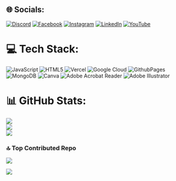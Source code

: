 
## 🌐 Socials:
[![Discord](https://img.shields.io/badge/Discord-%237289DA.svg?logo=discord&logoColor=white)](https://discord.gg/https://discordapp.com/users/braj) [![Facebook](https://img.shields.io/badge/Facebook-%231877F2.svg?logo=Facebook&logoColor=white)](https://facebook.com/raj.bhujel.9469) [![Instagram](https://img.shields.io/badge/Instagram-%23E4405F.svg?logo=Instagram&logoColor=white)](https://instagram.com/rajbhujelll) [![LinkedIn](https://img.shields.io/badge/LinkedIn-%230077B5.svg?logo=linkedin&logoColor=white)](https://linkedin.com/in/bishawa-bhujel-288088305) [![YouTube](https://img.shields.io/badge/YouTube-%23FF0000.svg?logo=YouTube&logoColor=white)](https://youtube.com/@Whoskaal) 

# 💻 Tech Stack:
![JavaScript](https://img.shields.io/badge/javascript-%23323330.svg?style=flat&logo=javascript&logoColor=%23F7DF1E) ![HTML5](https://img.shields.io/badge/html5-%23E34F26.svg?style=flat&logo=html5&logoColor=white) ![Vercel](https://img.shields.io/badge/vercel-%23000000.svg?style=flat&logo=vercel&logoColor=white) ![Google Cloud](https://img.shields.io/badge/GoogleCloud-%234285F4.svg?style=flat&logo=google-cloud&logoColor=white) ![GithubPages](https://img.shields.io/badge/github%20pages-121013?style=flat&logo=github&logoColor=white) ![MongoDB](https://img.shields.io/badge/MongoDB-%234ea94b.svg?style=flat&logo=mongodb&logoColor=white) ![Canva](https://img.shields.io/badge/Canva-%2300C4CC.svg?style=flat&logo=Canva&logoColor=white) ![Adobe Acrobat Reader](https://img.shields.io/badge/Adobe%20Acrobat%20Reader-EC1C24.svg?style=flat&logo=Adobe%20Acrobat%20Reader&logoColor=white) ![Adobe Illustrator](https://img.shields.io/badge/adobe%20illustrator-%23FF9A00.svg?style=flat&logo=adobe%20illustrator&logoColor=white)
# 📊 GitHub Stats:
![](https://github-readme-stats.vercel.app/api?username=Workbraj&theme=dark&hide_border=false&include_all_commits=true&count_private=true)<br/>
![](https://github-readme-streak-stats.herokuapp.com/?user=Workbraj&theme=dark&hide_border=false)<br/>
![](https://github-readme-stats.vercel.app/api/top-langs/?username=Workbraj&theme=dark&hide_border=false&include_all_commits=true&count_private=true&layout=compact)

### 🔝 Top Contributed Repo
![](https://github-contributor-stats.vercel.app/api?username=Workbraj&limit=5&theme=github_dark_dimmed&combine_all_yearly_contributions=true)

[![](https://visitcount.itsvg.in/api?id=raj&label=Profile%20Views&color=12&icon=0&pretty=true)](https://visitcount.itsvg.in)
